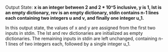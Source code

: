 Output State: **x is an integer between 2 and 2 * 10^5 inclusive, y is 1, lst is an empty dictionary, rev is an empty dictionary, stdin contains n-1 lines each containing two integers u and v, and finally one integer u_1.**

In this output state, the values of x and y are assigned from the first two inputs in stdin. The lst and rev dictionaries are initialized as empty dictionaries. The remaining inputs in stdin are left unchanged, containing n-1 lines of two integers each, followed by a single integer u_1.